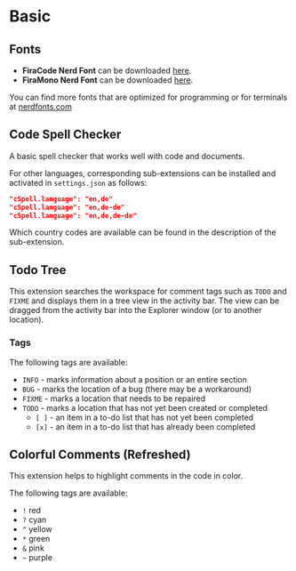 # Basic

## Fonts

- **FiraCode Nerd Font** can be downloaded [here](https://github.com/ryanoasis/nerd-fonts/releases/download/v3.3.0/FiraCode.zip).
- **FiraMono Nerd Font** can be downloaded [here](https://github.com/ryanoasis/nerd-fonts/releases/download/v3.3.0/FiraMono.zip).

You can find more fonts that are optimized for programming or for terminals at [nerdfonts.com](https://www.nerdfonts.com/)

## Code Spell Checker

A basic spell checker that works well with code and documents.

For other languages, corresponding sub-extensions can be installed and activated in `settings.json` as follows:

```json
"cSpell.language": "en,de"
"cSpell.language": "en,de-de"
"cSpell.language": "en,de,de-de"
```

Which country codes are available can be found in the description of the sub-extension.

## Todo Tree

This extension searches the workspace for comment tags such as `TODO` and `FIXME` and displays them in a tree view in the activity bar. The view can be dragged from the activity bar into the Explorer window (or to another location).

### Tags

The following tags are available:

- `INFO` - marks information about a position or an entire section
- `BUG` - marks the location of a bug (there may be a workaround)
- `FIXME` - marks a location that needs to be repaired
- `TODO` - marks a location that has not yet been created or completed
  - `[ ]` - an item in a to-do list that has not yet been completed
  - `[x]` - an item in a to-do list that has already been completed

## Colorful Comments (Refreshed)

This extension helps to highlight comments in the code in color.

The following tags are available:

- `!` red
- `?` cyan
- `^` yellow
- `*` green
- `&` pink
- `~` purple
